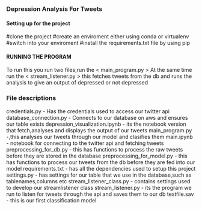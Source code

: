 ### Depression Analysis For Tweets ####

#### Setting up for the project ###
#clone the project 
#create an enviroment either using conda or virtualenv
#switch into your enviroment
#install the requirements.txt file by using pip

#### RUNNING THE PROGRAM #####
To  run this you run two files,run the < main_program.py >
At the same time run the < stream_listener.py > this fetches tweets from the db and runs the analysis to give an output of depressed or not depressed

### File descriptions ###
credentials.py - Has the credentials used to access our twitter api
database_connection.py - Connects to our database on aws and ensures our table exists
depression_visualization.ipynb - its the notebook version that fetch,analyses and displays the output of our tweets
main_program.py -,this analyses our tweets through our model and clasifies them
main.ipynb - notebook for connecting to the twitter api and fetching tweets
preprocessing_for_db.py - this has functions to process the raw tweets before they are stored in the database
preprocessing_for_model.py - this has functions to process our tweets from the db before they are fed into our model
requirements.txt - has all the dependencies used to setup this project
settings.py - has settings for our table that we use in the database,such as tablenames,columns etc
stream_listener_class.py - contains settings used to develop our streamlistener class
stream_listener.py - its the program we run to listen for tweets through the api and saves them to our db
testfile.sav - this is our first classification model
